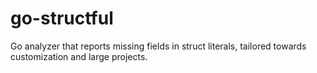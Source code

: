 # go-structful
Go analyzer that reports missing fields in struct literals, tailored towards customization and large projects.
